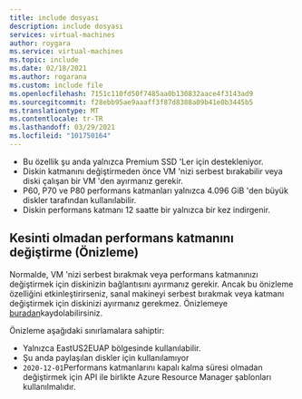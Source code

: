 ```yaml
---
title: include dosyası
description: include dosyası
services: virtual-machines
author: roygara
ms.service: virtual-machines
ms.topic: include
ms.date: 02/18/2021
ms.author: rogarana
ms.custom: include file
ms.openlocfilehash: 7151c110fd50f7485aa0b130832aace4f3143ad9
ms.sourcegitcommit: f28ebb95ae9aaaff3f87d8388a09b41e0b3445b5
ms.translationtype: MT
ms.contentlocale: tr-TR
ms.lasthandoff: 03/29/2021
ms.locfileid: "101750164"
---
```

- Bu özellik şu anda yalnızca Premium SSD 'Ler için destekleniyor.
- Diskin katmanını değiştirmeden önce VM 'nizi serbest bırakabilir veya diski çalışan bir VM 'den ayırmanız gerekir.
- P60, P70 ve P80 performans katmanları yalnızca 4.096 GiB 'den büyük diskler tarafından kullanılabilir.
- Diskin performans katmanı 12 saatte bir yalnızca bir kez indirgenir.

## <a name="change-performance-tier-without-downtime-preview"></a>Kesinti olmadan performans katmanını değiştirme (Önizleme)

Normalde, VM 'nizi serbest bırakmak veya performans katmanınızı değiştirmek için diskinizin bağlantısını ayırmanız gerekir. Ancak bu önizleme özelliğini etkinleştirirseniz, sanal makineyi serbest bırakmak veya katmanı değiştirmek için diskinizi ayırmanız gerekmez. Önizlemeye [buradan](https://aka.ms/liveperftiersignup)kaydolabilirsiniz.

Önizleme aşağıdaki sınırlamalara sahiptir:
- Yalnızca EastUS2EUAP bölgesinde kullanılabilir.
- Şu anda paylaşılan diskler için kullanılamıyor
- `2020-12-01`Performans katmanlarını kapalı kalma süresi olmadan değiştirmek için API ile birlikte Azure Resource Manager şablonları kullanılmalıdır.
